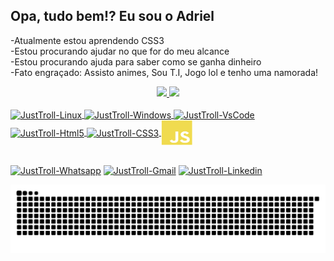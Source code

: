 ## Opa, tudo bem!? Eu sou o Adriel

-Atualmente estou aprendendo CSS3<br>
-Estou procurando ajudar no que for do meu alcance<br>
-Estou procurando ajuda para saber como se ganha dinheiro<br>
-Fato engraçado: Assisto animes, Sou T.I, Jogo lol e tenho uma namorada!<br>

<div align="center">
  <a href="https://github.com/JustTroll">
  <img height="180em" src="https://github-readme-stats.vercel.app/api?username=JustTroll&show_icons=true&theme=blue-green&include_all_commits=true&count_private=true"/>
  <img height="140em" src="https://github-readme-stats.vercel.app/api/top-langs/?username=JustTroll&theme=blue-green"/>
</div>

<div style="display: inline_block"><br>
  <img align="center" alt="JustTroll-Linux" height="40" width="50" src="https://cdn.jsdelivr.net/gh/devicons/devicon/icons/linux/linux-original.svg" />
  <img align="center" alt="JustTroll-Windows" height="40" width="50" src="https://cdn.jsdelivr.net/gh/devicons/devicon/icons/windows8/windows8-original.svg" />
  <img align="center" alt="JustTroll-VsCode" height="40" width="50" src="https://cdn.jsdelivr.net/gh/devicons/devicon/icons/vscode/vscode-original.svg" />
  <img align="center" alt="JustTroll-Html5" height="40" width="50" src="https://cdn.jsdelivr.net/gh/devicons/devicon/icons/html5/html5-original.svg"/>
  <img align="center" alt="JustTroll-CSS3" height="40" width="50" src="https://cdn.jsdelivr.net/gh/devicons/devicon/icons/css3/css3-original.svg" />
  <img align="center" alt="JustTroll-Js" height="40" width="50" src="https://raw.githubusercontent.com/devicons/devicon/master/icons/javascript/javascript-plain.svg">
  
</div>

##
  
<div>
  <a href="https://api.whatsapp.com/send?phone=55054999502846&text=Texto%20aqui">
  <img align= "center" alt="JustTroll-Whatsapp" src="https://img.shields.io/badge/WhatsApp-25D366?style=for-the-badge&logo=whatsapp&logoColor=white" /></a>
  <a href = "mailto:contatojusttroll@gmail.com">
  <img align= "center" alt="JustTroll-Gmail" src="https://img.shields.io/badge/Gmail-D14836?style=for-the-badge&logo=gmail&logoColor=white" /></a>
  <a href="https://www.linkedin.com/in/adriel-de-assis-023998221/">
  <img align= "center" alt="JustTroll-Linkedin" src="https://img.shields.io/badge/LinkedIn-0077B5?style=for-the-badge&logo=linkedin&logoColor=white" /></a>
 
  ![Snake animation](https://github.com/JustTroll/JustTroll/blob/output/github-contribution-grid-snake.svg)
</div>
